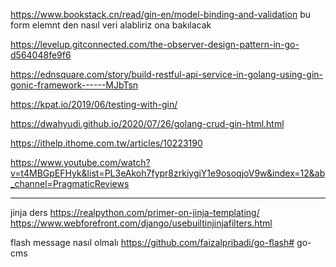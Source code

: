 https://www.bookstack.cn/read/gin-en/model-binding-and-validation
bu form elemnt den nasıl veri alabliriz ona bakılacak 


https://levelup.gitconnected.com/the-observer-design-pattern-in-go-d564048fe9f6

https://ednsquare.com/story/build-restful-api-service-in-golang-using-gin-gonic-framework------MJbTsn

https://kpat.io/2019/06/testing-with-gin/

https://dwahyudi.github.io/2020/07/26/golang-crud-gin-html.html

https://ithelp.ithome.com.tw/articles/10223190

https://www.youtube.com/watch?v=t4MBGpEFHyk&list=PL3eAkoh7fypr8zrkiygiY1e9osoqjoV9w&index=12&ab_channel=PragmaticReviews



-----------------------------------------




jinja ders https://realpython.com/primer-on-jinja-templating/ 
  https://www.webforefront.com/django/usebuiltinjinjafilters.html






flash message nasıl olmalı 
https://github.com/faizalpribadi/go-flash# go-cms